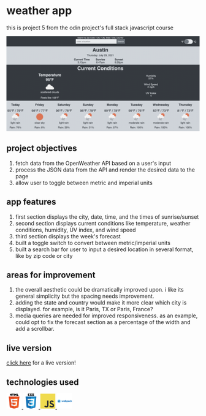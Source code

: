 # weather app

this is project 5 from the odin project's full stack javascript course

![screenshot of the weather app](./weather-app-screenshot.png)

## project objectives

1. fetch data from the OpenWeather API based on a user's input
2. process the JSON data from the API and render the desired data to the page
3. allow user to toggle between metric and imperial units

## app features

1. first section displays the city, date, time, and the times of sunrise/sunset
2. second section displays current conditions like temperature, weather conditions, humidity, UV index, and wind speed
3. third section displays the week's forecast
4. built a toggle switch to convert between metric/imperial units
5. built a search bar for user to input a desired location in several format, like by zip code or city

## areas for improvement

1. the overall aesthetic could be dramatically improved upon. i like its general simplicity but the spacing needs improvement.
2. adding the state and country would make it more clear which city is displayed. for example, is it Paris, TX or Paris, France?
3. media queries are needed for improved responsiveness. as an example, could opt to fix the forecast section as a percentage of the width and add a scrollbar.

## live version

[click here](https://jernestmyers.github.io/weather-app/) for a live version!

## technologies used

<p align="left"> 
<a href="https://www.w3.org/html/" target="_blank"> <img src="https://raw.githubusercontent.com/devicons/devicon/master/icons/html5/html5-original-wordmark.svg" alt="html5" width="40" height="40"/> </a> 
<a href="https://www.w3schools.com/css/" target="_blank"> <img src="https://raw.githubusercontent.com/devicons/devicon/master/icons/css3/css3-original-wordmark.svg" alt="css3" width="40" height="40"/> </a>
<a href="https://developer.mozilla.org/en-US/docs/Web/JavaScript" target="_blank"> <img src="https://raw.githubusercontent.com/devicons/devicon/master/icons/javascript/javascript-original.svg" alt="javascript" width="40" height="40"/> </a> 
<a href="https://webpack.js.org" target="_blank"> <img src="https://raw.githubusercontent.com/devicons/devicon/d00d0969292a6569d45b06d3f350f463a0107b0d/icons/webpack/webpack-original-wordmark.svg" alt="webpack" width="40" height="40"/> </a> 
</p>
